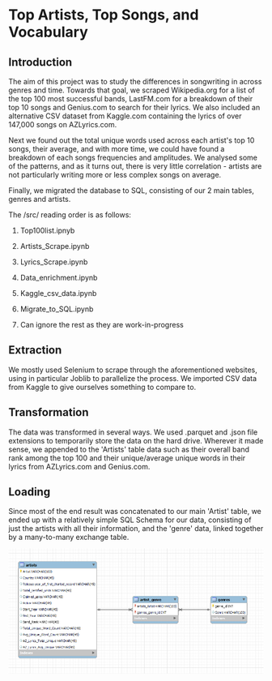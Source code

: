 # Top Artists, Top Songs, and Vocabulary

## Introduction

The aim of this project was to study the differences in songwriting in across genres and time. Towards that goal, we scraped Wikipedia.org for a list of the top 100 most successful bands, LastFM.com for a breakdown of their top 10 songs and Genius.com to search for their lyrics. We also included an alternative CSV dataset from Kaggle.com containing the lyrics of over 147,000 songs on AZLyrics.com.

Next we found out the total unique words used across each artist's top 10 songs, their average, and with more time, we could have found a breakdown of each songs frequencies and amplitudes. We analysed some of the patterns, and as it turns out, there is very little correlation - artists are not particularly writing more or less complex songs on average.

Finally, we migrated the database to SQL, consisting of our 2 main tables, genres and artists.

The /src/ reading order is as follows:

1) Top100list.ipnyb

2) Artists_Scrape.ipynb

3) Lyrics_Scrape.ipynb

4) Data_enrichment.ipynb

5) Kaggle_csv_data.ipynb

6) Migrate_to_SQL.ipynb

7) Can ignore the rest as they are work-in-progress

## Extraction

We mostly used Selenium to scrape through the aforementioned websites, using in particular Joblib to parallelize the process.
We imported CSV data from Kaggle to give ourselves something to compare to.

## Transformation

The data was transformed in several ways. We used .parquet and .json file extensions to temporarily store the data on the hard drive. Wherever it made sense, we appended to the 'Artists' table data such as their overall band rank among the top 100 and their unique/average unique words in their lyrics from AZLyrics.com and Genius.com.

## Loading

Since most of the end result was concatenated to our main 'Artist' table, we ended up with a relatively simple SQL Schema for our data, consisting of just the artists with all their information, and the 'genre' data, linked together by a many-to-many exchange table.

![A/G Schema](src/SQL%20schema%20picture.png 'A/G Schema')